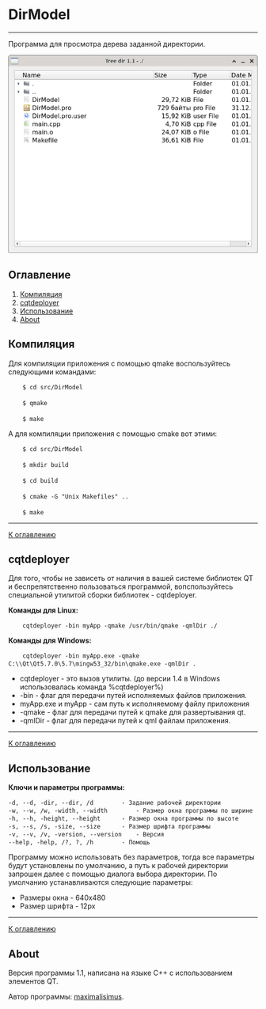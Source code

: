 # DirModel

****************************

Программа для просмотра дерева заданной директории.

<img src="https://raw.githubusercontent.com/maximalisimus/DirModel/main/image/DirModel-v.1.1-screenshot.png"  height="400">

<a name="Oglavlenie"></a>

## Оглавление

1. [Компиляция](#Компиляция)
2. [cqtdeployer](#cqtdeployer)
3. [Использование](#Использование)
4. [About](#About)

## <a name="Компиляция">Компиляция</a>

Для компиляции приложения с помощью qmake воспользуйтесь следующими командами:

```
	$ cd src/DirModel
	
	$ qmake
	
	$ make
```

А для компиляции приложения с помощью cmake вот этими:

```
	$ cd src/DirModel
	
	$ mkdir build
	
	$ cd build
	
	$ cmake -G "Unix Makefiles" ..
	
	$ make

```

---

[К оглавлению](#Oglavlenie)

## <a name="cqtdeployer">cqtdeployer</a>

Для того, чтобы не зависеть от наличия в вашей системе библиотек QT и беспрепятственно пользоваться программой, вопспользуйтесь специальной утилитой сборки библиотек - cqtdeployer.

**Команды для Linux:**

```
	cqtdeployer -bin myApp -qmake /usr/bin/qmake -qmlDir ./
```

**Команды для Windows:**

```
	cqtdeployer -bin myApp.exe -qmake C:\\Qt\Qt5.7.0\5.7\mingw53_32/bin\qmake.exe -qmlDir .
```

* cqtdeployer - это вызов утилиты. (до версии 1.4 в Windows использовалась команда %cqtdeployer%)
* -bin - флаг для передачи путей исполняемых файлов приложения.
* myApp.exe и myApp - сам путь к исполняемому файлу приложения
* -qmake - флаг для передачи путей к qmake для развертывания qt.
* -qmlDir - флаг для передачи путей к qml файлам приложения.

---

[К оглавлению](#Oglavlenie)

## <a name="Использование">Использование</a>

**Ключи и параметры программы:**
```
-d, --d, -dir, --dir, /d 		- Задание рабочей директории
-w, --w, /w, -width, --width 		- Размер окна программы по ширине
-h, --h, -height, --height 		- Размер окна программы по высоте
-s, --s, /s, -size, --size 		- Размер шрифта программы
-v, --v, /v, -version, --version 	- Версия
--help, -help, /?, ?, /h 		- Помощь
```

Программу можно использовать без параметров, тогда все параметры будут установлены по умолчанию, а путь к рабочей директории запрошен далее с помощью диалога выбора директории.
По умолчанию устанавливаются следующие параметры: 
* Размеры окна - 640x480
* Размер шрифта - 12px

---

[К оглавлению](#Oglavlenie)

## <a name="About">About</a>

Версия программы 1.1, написана на языке C++ с использованием элементов QT.

Автор программы: [maximalisimus](https://github.com/maximalisimus).
